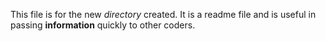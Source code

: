 This file is for the new *directory* created. It is a readme file and is useful in passing **information** quickly to other coders.